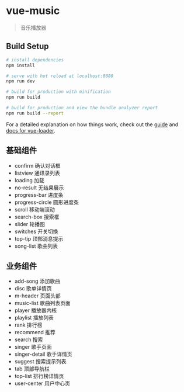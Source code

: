 # vue-music

> 音乐播放器

## Build Setup

``` bash
# install dependencies
npm install

# serve with hot reload at localhost:8080
npm run dev

# build for production with minification
npm run build

# build for production and view the bundle analyzer report
npm run build --report
```

For a detailed explanation on how things work, check out the [guide](http://vuejs-templates.github.io/webpack/) and [docs for vue-loader](http://vuejs.github.io/vue-loader).

## 基础组件
- confirm 确认对话框
- listview 通讯录列表
- loading 加载
- no-result 无结果展示
- progress-bar 进度条
- progress-circle 圆形进度条
- scroll 移动端滚动
- search-box 搜索框
- slider 轮播图
- switches 开关切换
- top-tip 顶部消息提示
- song-list 歌曲列表

## 业务组件
- add-song 添加歌曲
- disc 歌单详情页
- m-header 页面头部
- music-list 歌曲列表页面
- player 播放器内核
- playlist 播放列表
- rank 排行榜
- recommend 推荐
- search 搜索
- singer 歌手页面
- singer-detail 歌手详情页
- suggest 搜索提示列表
- tab 顶部导航栏
- top-list 排行榜详情页
- user-center 用户中心页
